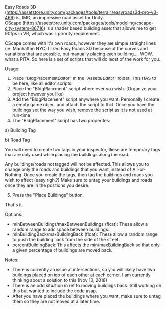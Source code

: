 Easy Roads 3D (https://assetstore.unity.com/packages/tools/terrain/easyroads3d-pro-v3-469) is, IMO, an impressive road asset for Unity.   
CScape (https://assetstore.unity.com/packages/tools/modeling/cscape-city-system-86716) is a shader based building asset that allows me to get 90fps in VR, which was a priority requirement.   

CScape comes with it's own roads, however they are simple straight lines (ie: Manhattan NYC)   I liked Easy Roads 3D because of the curves and variations that are possible, but manually placing each building....  WOW, what a PITA.  So here is a set of scripts that will do most of the work for you.

Usage:
1) Place "BldgPlacementEditor" in the "Assets/Editor" folder.  This HAS to be here, like all editor scripts.
2) Place the "BldgPlacement" script where ever you wish.  (Organize your project however you like)
3) Add the "BldgPlacement" script anywhere you want. Personally I create a empty game object and attach the script to that.  Once you have the buildings set the way you wish, remove the script as it is not used at run-time
4) The "BldgPlacement" script has two properites:
  
  a) Building Tag
  
  b) Road Tag
  
  You will need to create two tags in your inspector, these are temporary tags that are only used while placing the buildings along the road.
  
  Any buildings/roads not tagged will not be affected.   This allows you to change only the roads and buildings that you want, instead of All-or-Nothing.
  Once you create the tags, then tag the buildings and roads you wish to affect (easy right?) 
  Make sure to untag your buildings and roads once they are in the positions you desire.
  
5) Press the "Place Buildings" button.   

That's it.

Options:
* minBetweenBuildings/maxBetweenBuildings (float): These allow a random range to add space between buildings.
* minBuildingBack/maxBuildingBack (float): These allow a random range to push the building back from the side of the street.
* percentBuildingBack: This affects the min/maxBuildingBack so that only a given percentage of buildings are moved back.

Notes: 
* There is currently an issue at intersections, so you will likely have two buildings placed on top of each other at each corner.    I am currently thinking about a solution to this (Nov 10, 2018)
* There is an odd situation in ref to moving buildings back.  Still working on this but wanted to include the code asap.
* After you have placed the buildings where you want, make sure to untag them so they are not moved at a later time.
